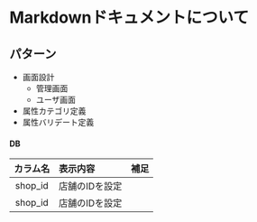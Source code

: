 
# Markdownドキュメントについて

## パターン
* 画面設計
  * 管理画面
  * ユーザ画面
* 属性カテゴリ定義
* 属性バリデート定義

#### DB
|カラム名|表示内容|補足|
|:--------:|:--------------|:--------------|
|shop_id|店舗のIDを設定|　|
|shop_id|店舗のIDを設定|　|
